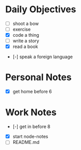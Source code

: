 # Daily Objectives
- [ ] shoot a bow
- [ ] exercise
- [x] code a thing
- [ ] write a story
- [x] read a book
- [-] speak a foreign language

# Personal Notes
- [x] get home before 6

# Work Notes
- [-] get in before 8
- [x] start node-notes
- [ ] README.md
